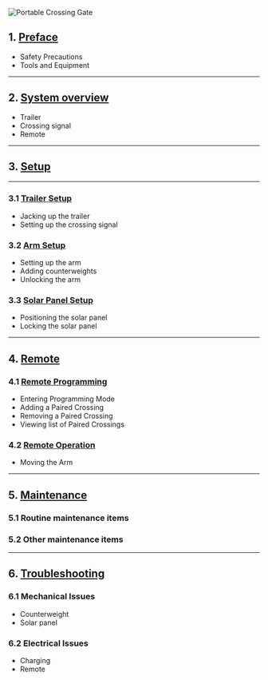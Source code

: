 ![Portable Crossing Gate](assets/Gate_Aicher_rev2.jpg)

## 1. [Preface](crossing_preface.md)
* Safety Precautions
* Tools and Equipment

---

## 2. [System overview](crossing_overview.md)
* Trailer
* Crossing signal
* Remote

---

## 3. [Setup](crossing_setup.md)

---

### 3.1 [Trailer Setup](crossing_remote.md#trailer_setup)
* Jacking up the trailer
* Setting up the crossing signal
### 3.2 [Arm Setup](crossing_remote.md#arm_setup)
* Setting up the arm
* Adding counterweights
* Unlocking the arm
### 3.3 [Solar Panel Setup](crossing_remote.md#solar_panel_setup)
* Positioning the solar panel
* Locking the solar panel

---

## 4. [Remote](crossing_remote.md)

### 4.1 [Remote Programming](crossing_remote.md#remote_programming)
* Entering Programming Mode
* Adding a Paired Crossing
* Removing a Paired Crossing
* Viewing list of Paired Crossings

### 4.2 [Remote Operation](crossing_remote.md#remote_operation)
* Moving the Arm

---

## 5. [Maintenance](crossing_maintenance.md)

### 5.1 Routine maintenance items

### 5.2 Other maintenance items

---
	
## 6. [Troubleshooting](crossing_troubleshooting.md)

### 6.1 Mechanical Issues
* Counterweight
* Solar panel

### 6.2 Electrical Issues
* Charging
* Remote

